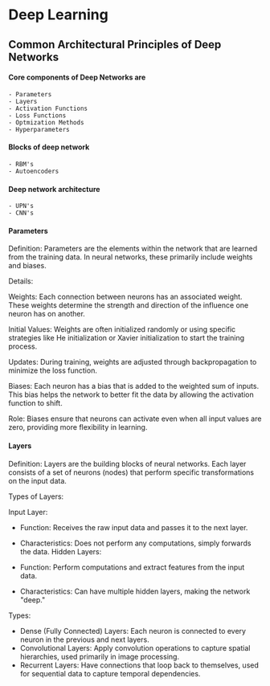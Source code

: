 # Deep Learning

## Common Architectural Principles of Deep Networks
#### Core components of Deep Networks are
    - Parameters
    - Layers
    - Activation Functions
    - Loss Functions
    - Optmization Methods
    - Hyperparameters

#### Blocks of deep network 
    - RBM's
    - Autoencoders

#### Deep network architecture

    - UPN's
    - CNN's


#### Parameters
Definition:
Parameters are the elements within the network that are learned from the training data. In neural networks, these primarily include weights and biases.

Details:

Weights: Each connection between neurons has an associated weight. These weights determine the strength and direction of the influence one neuron has on another.

Initial Values: Weights are often initialized randomly or using specific strategies like He initialization or Xavier initialization to start the training process.

Updates: During training, weights are adjusted through backpropagation to minimize the loss function.

Biases: Each neuron has a bias that is added to the weighted sum of inputs. This bias helps the network to better fit the data by allowing the activation function to shift.

Role: Biases ensure that neurons can activate even when all input values are zero, providing more flexibility in learning.


#### Layers 
Definition:
Layers are the building blocks of neural networks. Each layer consists of a set of neurons (nodes) that perform specific transformations on the input data.

Types of Layers:

Input Layer:

- Function: Receives the raw input data and passes it to the next layer.
- Characteristics: Does not perform any computations, simply forwards the data.
Hidden Layers:

- Function: Perform computations and extract features from the input data.
- Characteristics: Can have multiple hidden layers, making the network "deep."

Types:
- Dense (Fully Connected) Layers: Each neuron is connected to every neuron in the previous and next layers.
- Convolutional Layers: Apply convolution operations to capture spatial hierarchies, used primarily in image processing.
- Recurrent Layers: Have connections that loop back to themselves, used for sequential data to capture temporal dependencies.

